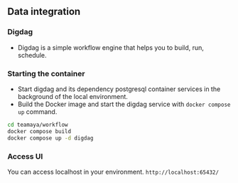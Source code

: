 ## Data integration
### Digdag
- Digdag is a simple workflow engine that helps you to build, run, schedule.

### Starting the container
- Start digdag and its dependency postgresql container services in the background of the local environment.
- Build the Docker image and start the digdag service with `docker compose up` command.

```bash
cd teamaya/workflow
docker compose build
docker compose up -d digdag
```

### Access UI
You can access localhost in your environment.
`http://localhost:65432/`

